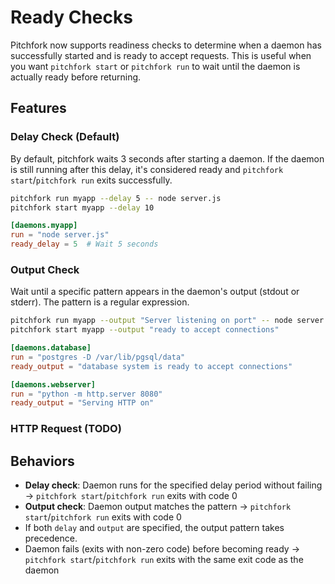 # Ready Checks

Pitchfork now supports readiness checks to determine when a daemon has successfully started and is ready to accept requests. This is useful when you want `pitchfork start` or `pitchfork run` to wait until the daemon is actually ready before returning.

## Features

### Delay Check (Default)

By default, pitchfork waits 3 seconds after starting a daemon. If the daemon is still running after this delay, it's considered ready and `pitchfork start`/`pitchfork run` exits successfully.

```bash
pitchfork run myapp --delay 5 -- node server.js
pitchfork start myapp --delay 10
```

```toml
[daemons.myapp]
run = "node server.js"
ready_delay = 5  # Wait 5 seconds
```

### Output Check

Wait until a specific pattern appears in the daemon's output (stdout or stderr). The pattern is a regular expression.

```bash
pitchfork run myapp --output "Server listening on port" -- node server.js
pitchfork start myapp --output "ready to accept connections"
```

```toml
[daemons.database]
run = "postgres -D /var/lib/pgsql/data"
ready_output = "database system is ready to accept connections"

[daemons.webserver]
run = "python -m http.server 8080"
ready_output = "Serving HTTP on"
```

### HTTP Request (TODO)

## Behaviors

- **Delay check**: Daemon runs for the specified delay period without failing → `pitchfork start`/`pitchfork run` exits with code 0
- **Output check**: Daemon output matches the pattern → `pitchfork start`/`pitchfork run` exits with code 0
- If both `delay` and `output` are specified, the output pattern takes precedence.
- Daemon fails (exits with non-zero code) before becoming ready → `pitchfork start`/`pitchfork run` exits with the same exit code as the daemon




